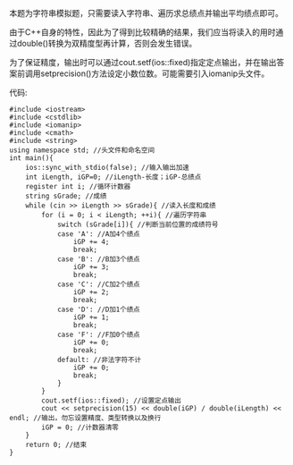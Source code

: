 本题为字符串模拟题，只需要读入字符串、遍历求总绩点并输出平均绩点即可。

由于C++自身的特性，因此为了得到比较精确的结果，我们应当将读入的用时通过double()转换为双精度型再计算，否则会发生错误。

为了保证精度，输出时可以通过cout.setf(ios::fixed)指定定点输出，并在输出答案前调用setprecision()方法设定小数位数。可能需要引入iomanip头文件。

代码:
```
#include <iostream>
#include <cstdlib>
#include <iomanip>
#include <cmath>
#include <string>
using namespace std; //头文件和命名空间
int main(){
	ios::sync_with_stdio(false); //输入输出加速
	int iLength, iGP=0; //iLength-长度；iGP-总绩点
	register int i; //循环计数器
	string sGrade; //成绩
	while (cin >> iLength >> sGrade){ //读入长度和成绩
		for (i = 0; i < iLength; ++i){ //遍历字符串
			switch (sGrade[i]){ //判断当前位置的成绩符号
			case 'A': //A加4个绩点
				iGP += 4;
				break;
			case 'B': //B加3个绩点
				iGP += 3;
				break;
			case 'C': //C加2个绩点
				iGP += 2;
				break;
			case 'D': //D加1个绩点
				iGP += 1;
				break;
			case 'F': //F加0个绩点
				iGP += 0;
				break;
			default: //非法字符不计
				iGP += 0;
				break;
			}
		}
		cout.setf(ios::fixed); //设置定点输出
		cout << setprecision(15) << double(iGP) / double(iLength) << endl; //输出，勿忘设置精度、类型转换以及换行
		iGP = 0; //计数器清零
	}
	return 0; //结束
}
```